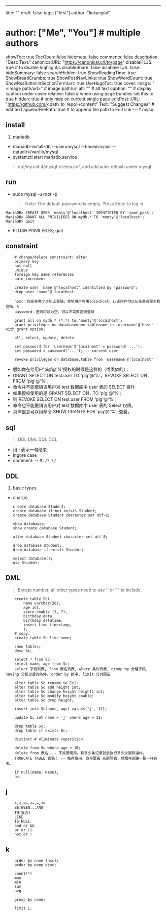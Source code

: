 ---
title: ""
draft: false
tags: ["first"]
author: "liukanglai"
# author: ["Me", "You"] # multiple authors
showToc: true
TocOpen: false
hidemeta: false
comments: false
description: "Desc Text."
canonicalURL: "https://canonical.url/to/page"
disableHLJS: true # to disable highlightjs
disableShare: false
disableHLJS: false
hideSummary: false
searchHidden: true
ShowReadingTime: true
ShowBreadCrumbs: true
ShowPostNavLinks: true
ShowWordCount: true
ShowRssButtonInSectionTermList: true
UseHugoToc: true
cover:
    image: "<image path/url>" # image path/url
    alt: "<alt text>" # alt text
    caption: "<text>" # display caption under cover
    relative: false # when using page bundles set this to true
    hidden: true # only hide on current single page
editPost:
    URL: "https://github.com/<path_to_repo>/content"
    Text: "Suggest Changes" # edit text
    appendFilePath: true # to append file path to Edit link
---# mysql

## install

1. mariadb

- mariadb-install-db --user=mysql --basedir=/usr --datadir=/var/lib/mysql
- systemctl start mariadb.service

> etc/my.cnf.d/mysql-clients.cnf, and add auto-rehash under mysql

## run

- sudo mysql -u root -p
  > Note: The default password is empty. Press Enter to log in.

```mysql
MariaDB> CREATE USER 'monty'@'localhost' IDENTIFIED BY 'some_pass';
MariaDB> GRANT ALL PRIVILEGES ON mydb.* TO 'monty'@'localhost';
MariaDB> quit
```

- FLUSH PRIVILEGES; quit

## constraint

        # change/delete constraint: alter
        primary key
        not null
        unique
        foreign key name references
        auto_increment

        create user 'name'@'localhost' identified by 'password';
        drop user 'name'@'localhost'

        host：指定在哪个主机上登陆，本地用户可用localhost，让该用户可以从任意远程主机登陆，%
        password：密码可以为空，可以不需要密码登陆

        grant all on mydb.* (*.*) to 'monty'@'localhost';
        grant privileges on databasename.tablename to 'username'@'host' with grant option;

        all, select, update, delete

        set password for 'username'@'localhost' = password('...');
        set password = password('...'); -- current user

        revoke privileges on database.table from 'username'@'localhost'

- 假如你在给用户'pig'@'%'授权的时候是这样的（或类似的）：
- GRANT SELECT ON test.user TO 'pig'@'%'，REVOKE SELECT ON _._ FROM 'pig'@'%';
- 命令并不能撤销该用户对 test 数据库中 user 表的 SELECT 操作
- 如果授权使用的是 GRANT SELECT ON _._ TO 'pig'@'%';
- 则 REVOKE SELECT ON test.user FROM 'pig'@'%';
- 命令也不能撤销该用户对 test 数据库中 user 表的 Select 权限。
- 具体信息可以用命令 SHOW GRANTS FOR 'pig'@'%'; 查看。

## sql

> DDL DML DQL DCL

- 用 ; 表示一句结束
- ingore case
- comment: -- #; `/* */`

## DDL

1. basic types

- char(n)

      create database Student;
      create database if not exists Student;
      create database Student character set utf-8;

      show databases;
      show create database Student;

      alter database Student character set utf-8;

      drop database Student;
      drop database if exists Student;

      select database();
      use Student;

## DML

> Except number, all other types need to use '' or "" to include.

        create table Sc(
            name varchar(20),
            age int,
            score double (3, 7),
            birthday data,
            birthday datatime,
            insert_time timestamp,
            );
        # copy:
        create table Sc like some;

        show tables;
        desc Sc;

        select * from Sc;
        select name, age from Sc;
        select 字段列表, from 表名列表, where 条件列表, group by 分组字段, having 分组之后的条件, order by 排序, limit 分页限定

        alter table Sc rename to Sc1;
        alter table Sc add height int;
        alter table Sc change height height1 int;
        alter table Sc modify height double;
        alter table Sc drop height;

        insert into Sc(name, age) values('j', 12);

        update Sc set name = 'j' where age = 11;

        drop table Sc;
        drop table if exists Sc;

        distinct # eliminate repetition

        delete from Sc where age < 10;
        delete from 表名；-- 不推荐使用。有多少条记录就会执行多少次删除操作。
        TRUNCATE TABLE 表名； -- 推荐使用，效率更高 先删除表，然后再创建一张一样的表。

        if null(name, Name);
        as;

## j

        >,<,>=,<=,=,<>
        BETWEEN...AND
        IN(集合)
        LIKE
        IS NULL
        and or &&
        or or ||
        not or !

## k

        order by name (asc);
        order by name desc;

        count(*)
        max
        min
        sum
        avg

        group by name;

        limit 1;
